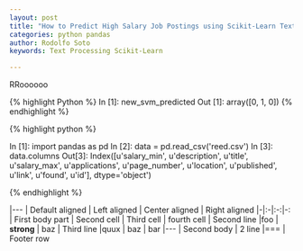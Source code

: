 ```yaml
---
layout: post
title: "How to Predict High Salary Job Postings using Scikit-Learn Text Processing"
categories: python pandas
author: Rodolfo Soto
keywords: Text Processing Scikit-Learn

---
```





RRoooooo

{% highlight Python %}
In [1]: new_svm_predicted
Out [1]: array([0, 1, 0])
{% endhighlight %}


{% highlight python %}

In [1]: import pandas as pd
In [2]: data = pd.read_csv('reed.csv')
In [3]: data.columns
Out[3]: Index([u'salary_min', u'description', u'title', u'salary_max', u'applications', u'page_number', u'location', u'published', u'link', u'found', u'id'], dtype='object')

{% endhighlight %}


|---
| Default aligned | Left aligned | Center aligned | Right aligned
|-|:-|:-:|-:
| First body part | Second cell | Third cell | fourth cell
| Second line |foo | **strong** | baz
| Third line |quux | baz | bar
|---
| Second body
| 2 line
|===
| Footer row

